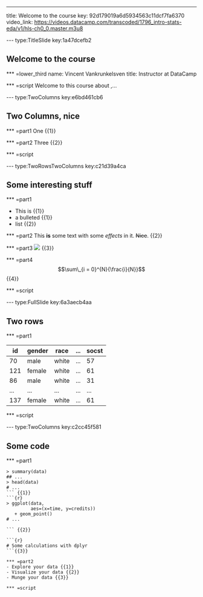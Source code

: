 ---
title: Welcome to the course
key: 92d179019a6d5934563c11dcf7fa6370
video_link: https://videos.datacamp.com/transcoded/1796_intro-stats-eda/v1/hls-ch0_0.master.m3u8

--- type:TitleSlide key:1a47dcefb2
## Welcome to the course


*** =lower_third
name: Vincent Vankrunkelsven
title: Instructor at DataCamp

*** =script
Welcome to this course about ,...


--- type:TwoColumns key:e6bd461cb6
## Two Columns, nice

*** =part1
One {{1}}

*** =part2
Three {{2}}

*** =script



--- type:TwoRowsTwoColumns key:c21d39a4ca
## Some interesting stuff

*** =part1
- This is {{1}}
- a bulleted {{1}}
- list {{2}}

*** =part2
This **is** some text with some _effects_ in it. ~~Nice~~. {{2}}

*** =part3
![](http://s3.amazonaws.com/assets.datacamp.com/production/course_3555/datasets/test_screenshot.png) {{3}}

*** =part4
$$\sum\_{i = 0}^{N}{\frac{i}{N}}$$ {{4}}

*** =script



--- type:FullSlide key:6a3aecb4aa
## Two rows

*** =part1

| id  |  gender | race  |  ... | socst |
|-----|---------|-------|------|-------|
| 70  | male    | white |  ... | 57    |
| 121 | female  | white |  ... | 61    |
| 86  | male    | white |  ... | 31    |
| ... | ...     | ...   |  ... | ...   |
| 137 | female  | white |  ... | 61    | {{1}}


*** =script



--- type:TwoColumns key:c2cc45f581
## Some code

*** =part1
```{r}
> summary(data)
## ...
> head(data)
# ...
``` {{1}}
```{r}
> ggplot(data, 
         aes=(x=time, y=credits))
   + geom_point()
# ...

``` {{2}}

```{r}
# Some calculations with dplyr
```{{3}}

*** =part2
- Explore your data {{1}}
- Visualize your data {{2}}
- Munge your data {{3}}

*** =script


